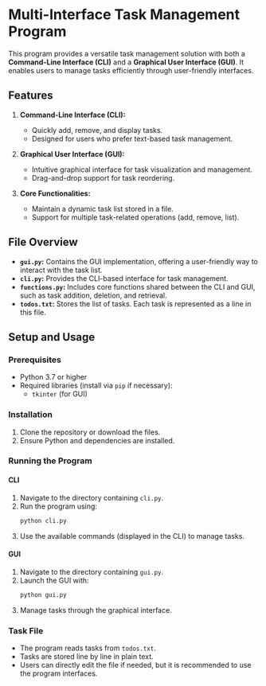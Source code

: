 # Multi-Interface Task Management Program

This program provides a versatile task management solution with both a **Command-Line Interface (CLI)** and a **Graphical User Interface (GUI)**. It enables users to manage tasks efficiently through user-friendly interfaces.

## Features

1. **Command-Line Interface (CLI):**
   - Quickly add, remove, and display tasks.
   - Designed for users who prefer text-based task management.

2. **Graphical User Interface (GUI):**
   - Intuitive graphical interface for task visualization and management.
   - Drag-and-drop support for task reordering.

3. **Core Functionalities:**
   - Maintain a dynamic task list stored in a file.
   - Support for multiple task-related operations (add, remove, list).

## File Overview

- **`gui.py`:** Contains the GUI implementation, offering a user-friendly way to interact with the task list.
- **`cli.py`:** Provides the CLI-based interface for task management.
- **`functions.py`:** Includes core functions shared between the CLI and GUI, such as task addition, deletion, and retrieval.
- **`todos.txt`:** Stores the list of tasks. Each task is represented as a line in this file.

## Setup and Usage

### Prerequisites
- Python 3.7 or higher
- Required libraries (install via `pip` if necessary):
  - `tkinter` (for GUI)

### Installation
1. Clone the repository or download the files.
2. Ensure Python and dependencies are installed.

### Running the Program

#### CLI
1. Navigate to the directory containing `cli.py`.
2. Run the program using:
   ```bash
   python cli.py
   ```
3. Use the available commands (displayed in the CLI) to manage tasks.

#### GUI
1. Navigate to the directory containing `gui.py`.
2. Launch the GUI with:
   ```bash
   python gui.py
   ```
3. Manage tasks through the graphical interface.

### Task File
- The program reads tasks from `todos.txt`.
- Tasks are stored line by line in plain text.
- Users can directly edit the file if needed, but it is recommended to use the program interfaces.
